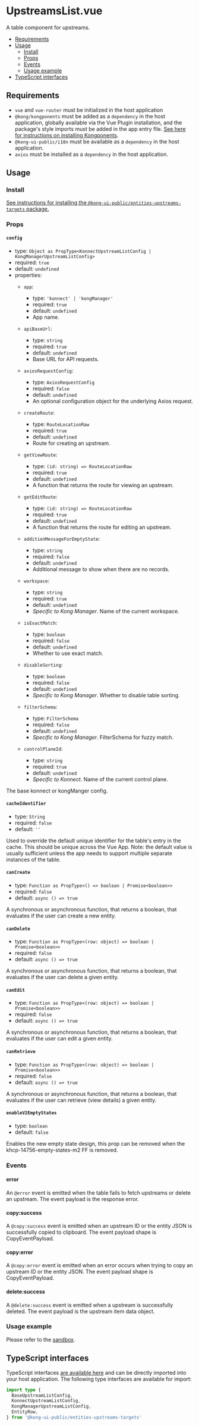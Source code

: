 
# UpstreamsList.vue

A table component for upstreams.

- [Requirements](#requirements)
- [Usage](#usage)
  - [Install](#install)
  - [Props](#props)
  - [Events](#events)
  - [Usage example](#usage-example)
- [TypeScript interfaces](#typescript-interfaces)

## Requirements

- `vue` and `vue-router` must be initialized in the host application
- `@kong/kongponents` must be added as a `dependency` in the host application, globally available via the Vue Plugin installation, and the package's style imports must be added in the app entry file. [See here for instructions on installing Kongponents](https://kongponents.konghq.com/#globally-install-all-kongponents).
- `@kong-ui-public/i18n` must be available as a `dependency` in the host application.
- `axios` must be installed as a `dependency` in the host application.

## Usage

### Install

[See instructions for installing the `@kong-ui-public/entities-upstreams-targets` package.](../README.md#install)

### Props

#### `config`

- type: `Object as PropType<KonnectUpstreamListConfig | KongManagerUpstreamListConfig>`
- required: `true`
- default: `undefined`
- properties:
  - `app`:
    - type: `'konnect' | 'kongManager'`
    - required: `true`
    - default: `undefined`
    - App name.

  - `apiBaseUrl`:
    - type: `string`
    - required: `true`
    - default: `undefined`
    - Base URL for API requests.

  - `axiosRequestConfig`:
    - type: `AxiosRequestConfig`
    - required: `false`
    - default: `undefined`
    - An optional configuration object for the underlying Axios request.

  - `createRoute`:
    - type: `RouteLocationRaw`
    - required: `true`
    - default: `undefined`
    - Route for creating an upstream.

  - `getViewRoute`:
    - type: `(id: string) => RouteLocationRaw`
    - required: `true`
    - default: `undefined`
    - A function that returns the route for viewing an upstream.

  - `getEditRoute`:
    - type: `(id: string) => RouteLocationRaw`
    - required: `true`
    - default: `undefined`
    - A function that returns the route for editing an upstream.

  - `additionMessageForEmptyState`:
    - type: `string`
    - required: `false`
    - default: `undefined`
    - Additional message to show when there are no records.

  - `workspace`:
    - type: `string`
    - required: `true`
    - default: `undefined`
    - *Specific to Kong Manager*. Name of the current workspace.

  - `isExactMatch`:
    - type: `boolean`
    - required: `false`
    - default: `undefined`
    - Whether to use exact match.

  - `disableSorting`:
    - type: `boolean`
    - required: `false`
    - default: `undefined`
    - *Specific to Kong Manager*. Whether to disable table sorting.

  - `filterSchema`:
    - type: `FilterSchema`
    - required: `false`
    - default: `undefined`
    - *Specific to Kong Manager*. FilterSchema for fuzzy match.

  - `controlPlaneId`:
    - type: `string`
    - required: `true`
    - default: `undefined`
    - *Specific to Konnect*. Name of the current control plane.

The base konnect or kongManger config.

#### `cacheIdentifier`

- type: `String`
- required: `false`
- default: `''`

Used to override the default unique identifier for the table's entry in the cache. This should be unique across the Vue App.
Note: the default value is usually sufficient unless the app needs to support multiple separate instances of the table.

#### `canCreate`

- type: `Function as PropType<() => boolean | Promise<boolean>>`
- required: `false`
- default: `async () => true`

A synchronous or asynchronous function, that returns a boolean, that evaluates if the user can create a new entity.

#### `canDelete`

- type: `Function as PropType<(row: object) => boolean | Promise<boolean>>`
- required: `false`
- default: `async () => true`

A synchronous or asynchronous function, that returns a boolean, that evaluates if the user can delete a given entity.

#### `canEdit`

- type: `Function as PropType<(row: object) => boolean | Promise<boolean>>`
- required: `false`
- default: `async () => true`

A synchronous or asynchronous function, that returns a boolean, that evaluates if the user can edit a given entity.

#### `canRetrieve`

- type: `Function as PropType<(row: object) => boolean | Promise<boolean>>`
- required: `false`
- default: `async () => true`

A synchronous or asynchronous function, that returns a boolean, that evaluates if the user can retrieve (view details) a given entity.

#### `enableV2EmptyStates`

- type: `boolean`
- default: `false`

Enables the new empty state design, this prop can be removed when the khcp-14756-empty-states-m2 FF is removed.

### Events

#### error

An `@error` event is emitted when the table fails to fetch upstreams or delete an upstream. The event payload is the response error.

#### copy:success

A `@copy:success` event is emitted when an upstream ID or the entity JSON is successfully copied to clipboard. The event payload shape is CopyEventPayload.

#### copy:error

A `@copy:error` event is emitted when an error occurs when trying to copy an upstream ID or the entity JSON. The event payload shape is CopyEventPayload.

#### delete:success

A `@delete:success` event is emitted when a upstream is successfully deleted. The event payload is the upstream item data object.

### Usage example

Please refer to the [sandbox](../sandbox/pages/UpstreamsListPage.vue).

## TypeScript interfaces

TypeScript interfaces [are available here](../src/types/index.ts) and can be directly imported into your host application. The following type interfaces are available for import:

```ts
import type {
  BaseUpstreamListConfig,
  KonnectUpstreamListConfig,
  KongManagerUpstreamListConfig,
  EntityRow,
} from '@kong-ui-public/entities-upstreams-targets'
```
